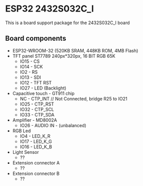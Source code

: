 ESP32 2432S032C_I
===

This is a board support package for the 2432S032C_I board

Board components
---

 * ESP32-WROOM-32 (520KB SRAM, 448KB ROM, 4MB Flash)
 * TFT panel ST7789 240px*320px, 16 BIT RGB 65K
   * IO15 - CS
   * IO14 - SCK
   * IO2  - RS
   * IO13 - SDI
   * IO12 - TFT RST
   * IO27 - LED (Backlight)
 * Capacitive touch  - GT911 chip
   * NC   - CTP_INT // Not Connected, bridge R25 to IO21
   * IO25 - CTP_RST
   * IO32 - CTP_SCL
   * IO33 - CTP_SDA
 * Amplifier - MD8002A
   * IO26 - AUDIO IN - (unbalanced)
 * RGB Led
   * IO4   - LED_K_R
   * IO17  - LED_K_G
   * IO16  - LED_K_B
 * Light Sensor
   * ??
 * Extension connector A
   * ??
 * Extension connector B
   * ??
